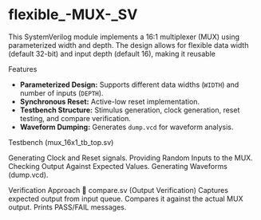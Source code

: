 # flexible_-MUX-_SV
This SystemVerilog module implements a 16:1 multiplexer (MUX) using parameterized width and depth. The design allows for flexible data width (default 32-bit) and input depth (default 16), making it reusable 

 Features
- **Parameterized Design:** Supports different data widths (`WIDTH`) and number of inputs (`DEPTH`).
- **Synchronous Reset:** Active-low reset implementation.
- **Testbench Structure:** Stimulus generation, clock generation, reset testing, and compare verification.
- **Waveform Dumping:** Generates `dump.vcd` for waveform analysis.

Testbench (mux_16x1_tb_top.sv)

Generating Clock and Reset signals.
Providing Random Inputs to the MUX.
Checking Output Against Expected Values.
Generating Waveforms (dump.vcd).

Verification Approach
🔹 compare.sv (Output Verification)
Captures expected output from input queue.
Compares it against the actual MUX output.
Prints PASS/FAIL messages.
